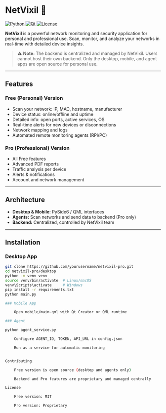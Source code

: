 # NetVixil 🚀

[![Python](https://img.shields.io/badge/python-3.13-blue.svg)](https://www.python.org/)
[![Qt](https://img.shields.io/badge/Qt-QML-green.svg)](https://www.qt.io/)
[![License](https://img.shields.io/badge/license-MIT-yellow.svg)](LICENSE)

**NetVixil** is a powerful network monitoring and security application for personal and professional use. Scan, monitor, and analyze your networks in real-time with detailed device insights.

> ⚠️ **Note:** The backend is centralized and managed by NetVixil. Users cannot host their own backend. Only the desktop, mobile, and agent apps are open source for personal use.

---

## Features

### Free (Personal) Version

- Scan your network: IP, MAC, hostname, manufacturer
- Device status: online/offline and uptime
- Detailed info: open ports, active services, OS
- Real-time alerts for new devices or disconnections
- Network mapping and logs
- Automated remote monitoring agents (RPi/PC)

### Pro (Professional) Version

- All Free features
- Advanced PDF reports
- Traffic analysis per device
- Alerts & notifications
- Account and network management

---

## Architecture

- **Desktop & Mobile:** PySide6 / QML interfaces
- **Agents:** Scan networks and send data to backend (Pro only)
- **Backend:** Centralized, controlled by NetVixil team

---

## Installation

### Desktop App

```bash
git clone https://github.com/yourusername/netvixil-pro.git
cd netvixil-pro/desktop
python -m venv venv
source venv/bin/activate  # Linux/macOS
venv\Scripts\activate     # Windows
pip install -r requirements.txt
python main.py

### Mobile App

    Open mobile/main.qml with Qt Creator or QML runtime

### Agent

python agent_service.py

    Configure AGENT_ID, TOKEN, API_URL in config.json

    Run as a service for automatic monitoring


Contributing

    Free version is open source (desktop and agents only)

    Backend and Pro features are proprietary and managed centrally

License

    Free version: MIT

    Pro version: Proprietary
```
